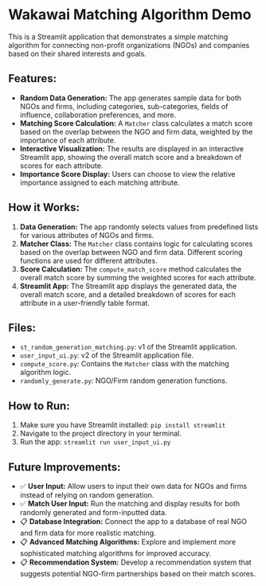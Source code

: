 # Wakawai Matching Algorithm Demo

This is a Streamlit application that demonstrates a simple matching algorithm for connecting non-profit organizations (NGOs) and companies based on their shared interests and goals.

## Features:

- **Random Data Generation:** The app generates sample data for both NGOs and firms, including categories, sub-categories, fields of influence, collaboration preferences, and more.
- **Matching Score Calculation:** A `Matcher` class calculates a match score based on the overlap between the NGO and firm data, weighted by the importance of each attribute.
- **Interactive Visualization:** The results are displayed in an interactive Streamlit app, showing the overall match score and a breakdown of scores for each attribute.
- **Importance Score Display:** Users can choose to view the relative importance assigned to each matching attribute.

## How it Works:

1. **Data Generation:** The app randomly selects values from predefined lists for various attributes of NGOs and firms.
2. **Matcher Class:** The `Matcher` class contains logic for calculating scores based on the overlap between NGO and firm data. Different scoring functions are used for different attributes.
3. **Score Calculation:** The `compute_match_score` method calculates the overall match score by summing the weighted scores for each attribute.
4. **Streamlit App:** The Streamlit app displays the generated data, the overall match score, and a detailed breakdown of scores for each attribute in a user-friendly table format.

## Files:

- `st_random_generation_matching.py`: v1 of the Streamlit application.
- `user_input_ui.py`: v2 of the Streamlit application file.
- `compute_score.py`: Contains the `Matcher` class with the matching algorithm logic.
- `randomly_generate.py`: NGO/Firm random generation functions.

## How to Run:

1. Make sure you have Streamlit installed: `pip install streamlit`
2. Navigate to the project directory in your terminal.
3. Run the app: `streamlit run user_input_ui.py`

## Future Improvements:

- ✅ **User Input:** Allow users to input their own data for NGOs and firms instead of relying on random generation.
- ✅ **Match User Input:** Run the matching and display results for both randomly generated and form-inputted data.
- 📋 **Database Integration:** Connect the app to a database of real NGO and firm data for more realistic matching.
- 📋 **Advanced Matching Algorithms:** Explore and implement more sophisticated matching algorithms for improved accuracy.
- 📋 **Recommendation System:** Develop a recommendation system that suggests potential NGO-firm partnerships based on their match scores.

